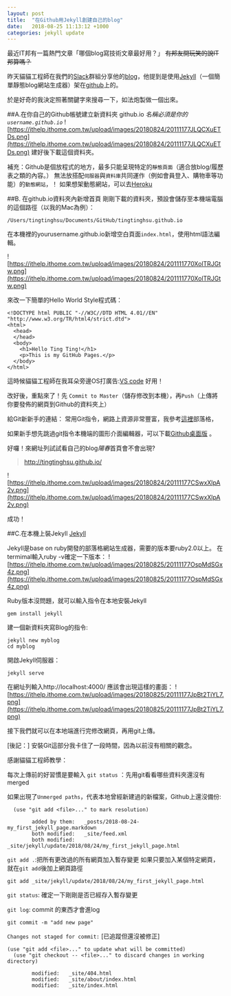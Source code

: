 ```yaml
---
layout: post
title:  "在Github用Jekyll創建自己的blog"
date:   2018-08-25 11:13:12 +1000
categories: jekyll update
---
```

最近IT邦有一篇熱門文章「哪個blog寫技術文章最好用？」
~~有邦友開玩笑的說IT邦算嗎？~~

昨天貓貓工程師在我們的[Slack](http://slack.com/)群組分享他的[blog](https://blog.bater.gq/)，他提到是使用[Jekyll](http://jekyllcn.com/docs/posts/)（一個簡單靜態blog網站生成器）架在[github](https://github.com/)上的。

於是好奇的我決定照著關鍵字來搜尋一下，如法炮製做一個出來。

##A.在你自己的Github帳號建立新資料夾 github.io
*名稱必須是你的`username.github.io`*
![https://ithelp.ithome.com.tw/upload/images/20180824/20111177JLQCXuETDs.png](https://ithelp.ithome.com.tw/upload/images/20180824/20111177JLQCXuETDs.png)
建好後下載這個資料夾。

補充：Github是個放程式的地方，最多只能呈現特定的`靜態頁面`（適合放blog/履歷表之類的內容。）
無法放搭配`伺服器`與`資料庫`共同運作（例如會員登入、購物車等功能）的`動態網站`，！
如果想架動態網站，可以去[Heroku](https://www.heroku.com/)


##B. 在github.io資料夾內新增首頁
剛剛下載的資料夾，預設會儲存至本機端電腦的這個路徑（以我的Mac為例）：
```
/Users/tingtinghsu/Documents/GitHub/tingtinghsu.github.io
```
在本機裡的yourusername.github.io新增空白頁面`index.html`，使用html語法編輯。

![https://ithelp.ithome.com.tw/upload/images/20180824/201111770XolTRJGtw.png](https://ithelp.ithome.com.tw/upload/images/20180824/201111770XolTRJGtw.png)


來改一下簡單的Hello World Style程式碼：
```
<!DOCTYPE html PUBLIC "-//W3C//DTD HTML 4.01//EN" "http://www.w3.org/TR/html4/strict.dtd">
<html>
  <head>
  </head>
  <body>
    <h1>Hello Ting Ting!</h1>
    <p>This is my GitHub Pages.</p>
  </body>
</html>
```

這時候貓貓工程師在我耳朵旁邊OS打廣告:[VS code](https://code.visualstudio.com/) 好用！

改好後，重點來了！先 `Commit to Master`（儲存修改到本機），再`Push`（上傳將你要發佈的網頁到Github的資料夾上）

給Git新新手的連結：
常用Git指令，網路上資源非常豐富，我參考[這裡]( https://blog.gogojimmy.net/2012/02/29/git-scenario/)部落格，

如果新手想先跳過git指令本機端的圖形介面編輯器，可以下載[Github桌面版](https://desktop.github.com/) 。

好囉！來網址列試試看自己的blog*陽春*首頁會不會出現?
> http://tingtinghsu.github.io/

![https://ithelp.ithome.com.tw/upload/images/20180824/20111177CSwxXlpA2v.png](https://ithelp.ithome.com.tw/upload/images/20180824/20111177CSwxXlpA2v.png)

成功！

##C.在本機上裝Jekyll
[Jekyll](http://jekyllcn.com/docs/posts/)

Jekyll是base on ruby開發的部落格網站生成器，需要的版本要ruby2.0以上。
在termimal輸入ruby -v確定一下版本：
![https://ithelp.ithome.com.tw/upload/images/20180825/20111177OspMdSGx4z.png](https://ithelp.ithome.com.tw/upload/images/20180825/20111177OspMdSGx4z.png)

Ruby版本沒問題，就可以輸入指令在本地安裝Jekyll
```
gem install jekyll
```

建一個新資料夾寫Blog的指令:
```
jekyll new myblog
cd myblog
```

開啟Jekyll伺服器：
```
jekyll serve
```

在網址列輸入http://localhost:4000/
應該會出現這樣的畫面：
![https://ithelp.ithome.com.tw/upload/images/20180825/20111177JpBt2TiYL7.png](https://ithelp.ithome.com.tw/upload/images/20180825/20111177JpBt2TiYL7.png)

接下我們就可以在本地端進行完修改網頁，再用git上傳。



[後記：]
安裝Git這部分我卡住了一段時間，因為以前沒有相關的觀念。

感謝貓貓工程師教學：

每次上傳前的好習慣是要輸入 `git status` ：先用git看看哪些資料夾還沒有merged 

如果出現了`Unmerged paths`，代表本地曾經新建過的新檔案，Github上還沒備份: 

```
  (use "git add <file>..." to mark resolution)

        added by them:   _posts/2018-08-24-my_first_jekyll_page.markdown
        both modified:   _site/feed.xml
        both modified:   _site/jekyll/update/2018/08/24/my_first_jekyll_page.html
```

`git add .`:把所有更改過的所有網頁加入暫存變更
如果只要加入某個特定網頁，就在`git add`後加上網頁路徑
```
git add _site/jekyll/update/2018/08/24/my_first_jekyll_page.html
```

`git status`: 確定一下剛剛是否已經存入暫存變更

`git log`: commit 的東西才會進log 


```
git commit -m "add new page"
```

`Changes not staged for commit:` [已追蹤但還沒被修正]

```
(use "git add <file>..." to update what will be committed)
  (use "git checkout -- <file>..." to discard changes in working directory)

        modified:   _site/404.html
        modified:   _site/about/index.html
        modified:   _site/index.html
```

